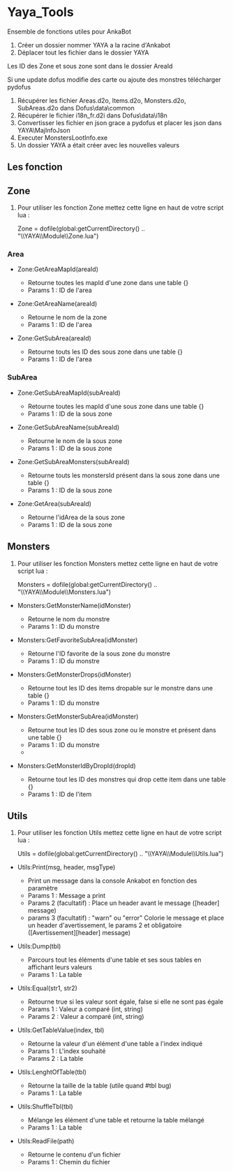 # Yaya_Tools
 Ensemble de fonctions utiles pour AnkaBot
 
 1. Créer un dossier nommer YAYA a la racine d'Ankabot
 2. Déplacer tout les fichier dans le dossier YAYA

 Les ID des Zone et sous zone sont dans le dossier AreaId
 
 Si une update dofus modifie des carte ou ajoute des monstres télécharger pydofus
 1. Récupérer les fichier Areas.d2o, Items.d2o, Monsters.d2o, SubAreas.d2o dans Dofus\data\common
 2. Récupérer le fichier i18n_fr.d2i dans Dofus\data\i18n
 3. Convertisser les fichier en json grace a pydofus et placer les json dans YAYA\MajInfoJson
 4. Executer MonstersLootInfo.exe
 5. Un dossier YAYA a était créer avec les nouvelles valeurs
 
## Les fonction
 
## Zone
1. Pour utiliser les fonction Zone mettez cette ligne en haut de votre script lua :

   Zone = dofile(global:getCurrentDirectory() .. "\\\YAYA\\\Module\\\Zone.lua")

### Area

* Zone:GetAreaMapId(areaId) 
  * Retourne toutes les mapId d'une zone dans une table {}
  * Params 1 : ID de l'area
 
* Zone:GetAreaName(areaId)
  * Retourne le nom de la zone
  * Params 1 : ID de l'area

* Zone:GetSubArea(areaId)
  * Retourne touts les ID des sous zone dans une table {}
  * Params 1 : ID de l'area

### SubArea

* Zone:GetSubAreaMapId(subAreaId) 
  * Retourne toutes les mapId d'une sous zone dans une table {}
  * Params 1 : ID de la sous zone
 
* Zone:GetSubAreaName(subAreaId)
  * Retourne le nom de la sous zone
  * Params 1 : ID de la sous zone

* Zone:GetSubAreaMonsters(subAreaId)
  * Retourne touts les monstersId présent dans la sous zone dans une table {}
  * Params 1 : ID de la sous zone

* Zone:GetArea(subAreaId)
  * Retourne l'idArea de la sous zone
  * Params 1 : ID de la sous zone

## Monsters
1. Pour utiliser les fonction Monsters mettez cette ligne en haut de votre script lua :

   Monsters = dofile(global:getCurrentDirectory() .. "\\\YAYA\\\Module\\\Monsters.lua")

* Monsters:GetMonsterName(idMonster) 
  * Retourne le nom du monstre
  * Params 1 : ID du monstre

* Monsters:GetFavoriteSubArea(idMonster) 
  * Retourne l'ID favorite de la sous zone du monstre
  * Params 1 : ID du monstre

* Monsters:GetMonsterDrops(idMonster) 
  * Retourne tout les ID des items dropable sur le monstre dans une table {}
  * Params 1 : ID du monstre

* Monsters:GetMonsterSubArea(idMonster) 
  * Retourne tout les ID des sous zone ou le monstre et présent dans une table {}
  * Params 1 : ID du monstre
  * 
* Monsters:GetMonsterIdByDropId(dropId) 
  * Retourne tout les ID des monstres qui drop cette item dans une table {}
  * Params 1 : ID de l'item
 
## Utils
1. Pour utiliser les fonction Utils mettez cette ligne en haut de votre script lua :

   Utils = dofile(global:getCurrentDirectory() .. "\\\YAYA\\\Module\\\Utils.lua")
   
* Utils:Print(msg, header, msgType) 
  * Print un message dans la console Ankabot en fonction des paramètre
  * Params 1 : Message a print
  * Params 2 (facultatif) : Place un header avant le message ([header] message)
  * params 3 (facultatif) : "warn" ou "error" Colorie le message et place un header d'avertissement, le params 2 et obligatoire ([Avertissement][header] message)

* Utils:Dump(tbl)
  * Parcours tout les éléments d'une table et ses sous tables en affichant leurs valeurs
  * Params 1 : La table

* Utils:Equal(str1, str2)
  * Retourne true si les valeur sont égale, false si elle ne sont pas égale
  * Params 1 : Valeur a comparé (int, string)
  * Params 2 : Valeur a comparé (int, string)

* Utils:GetTableValue(index, tbl)
  * Retourne la valeur d'un élément d'une table a l'index indiqué
  * Params 1 : L'index souhaité
  * Params 2 : La table

* Utils:LenghtOfTable(tbl)
  * Retourne la taille de la table (utile quand #tbl bug)
  * Params 1 : La table 

* Utils:ShuffleTbl(tbl)
  * Mélange les élément d'une table et retourne la table mélangé
  * Params 1 : La table 

* Utils:ReadFile(path)
  * Retourne le contenu d'un fichier
  * Params 1 : Chemin du fichier
